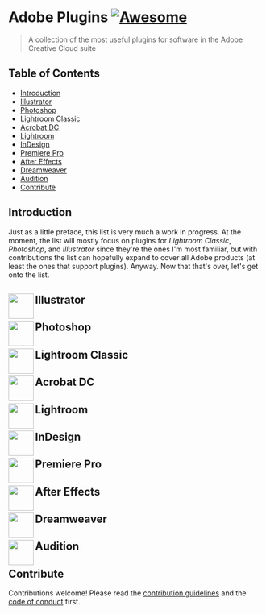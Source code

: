# Adobe Plugins [![Awesome](https://awesome.re/badge.svg)](https://awesome.re)

> A collection of the most useful plugins for software in the Adobe Creative Cloud suite

## Table of Contents
- [Introduction](#introduction)
- [Illustrator](#-illustrator)
- [Photoshop](#-photoshop)
- [Lightroom Classic](#-lightroom-classic)
- [Acrobat DC](#-acrobat-dc)
- [Lightroom](#-lightroom)
- [InDesign](#-indesign)
- [Premiere Pro](#-premiere-pro)
- [After Effects](#-after-effects)
- [Dreamweaver](#-dreamweaver)
- [Audition](#-audition)
- [Contribute](#contribute)

## Introduction
  Just as a little preface, this list is very much a work in progress. At the moment, the list will mostly focus on plugins for *Lightroom Classic*, *Photoshop*, and *Illustrator* since they're the ones I'm most familiar, but with contributions the list can hopefully expand to cover all Adobe products (at least the ones that support plugins). Anyway. Now that that's over, let's get onto the list.

## <img src="https://user-images.githubusercontent.com/90789003/172677589-2bed17dd-147c-4427-a28c-b3e87c0055d3.svg" align=left height=50 width=50> Illustrator

## <img src="https://user-images.githubusercontent.com/90789003/172520854-7592ac10-f0e9-4007-b746-a484fd7b9a3f.svg" align=left height=50 width=50> Photoshop

## <img src="https://user-images.githubusercontent.com/90789003/172680200-9b62b6f1-0d13-4ed4-902b-a65d58430504.svg" align=left height=50 width=50> Lightroom Classic

## <img src="https://user-images.githubusercontent.com/90789003/172680327-65cd9379-95c3-424e-bfa2-1dbfd0bd3cd3.svg" align=left height=50 width=50> Acrobat DC

## <img src="https://user-images.githubusercontent.com/90789003/172679485-c47d115b-27e7-4346-bc27-1c7d39be75b3.svg" align=left height=50 width=50> Lightroom

## <img src="https://user-images.githubusercontent.com/90789003/172679599-37f674db-b35e-4767-b792-f43b19cb6686.svg" align=left height=50 width=50> InDesign

## <img src="https://user-images.githubusercontent.com/90789003/172679672-6143bbb6-8e5b-49ea-8667-f36f18c6d7af.svg" align=left height=50 width=50> Premiere Pro

## <img src="https://user-images.githubusercontent.com/90789003/172679943-8811630a-6eb0-4d20-aeb7-31d0e588b4be.svg" align=left height=50 width=50> After Effects

## <img src="https://user-images.githubusercontent.com/90789003/172679539-065fc25a-ee7b-46af-9902-2d981d41a462.svg" align=left height=50 width=50> Dreamweaver

## <img src="https://user-images.githubusercontent.com/90789003/172680016-4c7f8bf3-1368-472b-b716-08623ef7569e.svg" align=left height=50 width=50> Audition

## Contribute

Contributions welcome! Please read the [contribution guidelines](./CONTRIBUTING.md) and the [code of conduct](./CODE-OF-CONDUCT.md) first.
